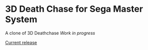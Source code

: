 # 3D Death Chase for Sega Master System
A clone of 3D Deathchase
*Work in progress*

[Current release](https://github.com/haroldo-ok/sms-3d-deathchase/releases/download/v0.1.0/deathchase.sms)

